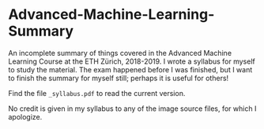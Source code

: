 # Advanced-Machine-Learning-Summary
An incomplete summary of things covered in the Advanced Machine Learning Course at the ETH Zürich, 2018-2019. I wrote a syllabus for myself to study the material. The exam happened before I was finished, but I want to finish the summary for myself still; perhaps it is useful for others!

Find the file `_syllabus.pdf` to read the current version.

No credit is given in my syllabus to any of the image source files, for which I apologize.
